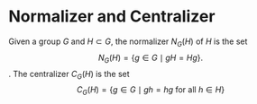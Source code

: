 # Normalizer and Centralizer
Given a group $G$ and $H \subset G$, the normalizer $N_G(H)$ of $H$ is the set
$$N_G(H) = \{g \in G \mid gH = Hg\}.$$.
The centralizer $C_G(H)$ is the set
$$C_G(H) = \{g \in G \mid gh = hg \text{ for all }  h \in H\}$$
